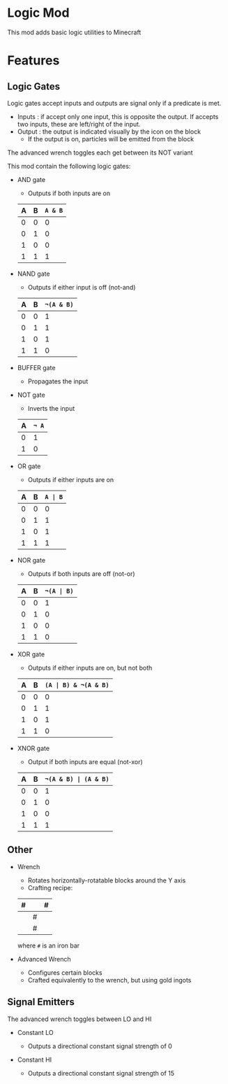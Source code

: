 # Logic Mod

This mod adds basic logic utilities to Minecraft

# Features

## Logic Gates

Logic gates accept inputs and outputs are signal only if a predicate is met.
- Inputs : if accept only one input, this is opposite the output. If accepts two inputs, these are left/right of the input.
- Output : the output is indicated visually by the icon on the block
  - If the output is on, particles will be emitted from the block

The advanced wrench toggles each get between its NOT variant

This mod contain the following logic gates:

- AND gate
   - Outputs if both inputs are on
   
    | A | B | `A & B` |
    |---|---|---------|
    | 0 | 0 | 0       |
    | 0 | 1 | 0       |
    | 1 | 0 | 0       |
    | 1 | 1 | 1       |

- NAND gate
  - Outputs if either input is off (not-and)

  | A | B | `¬(A & B)` |
  |---|---|----------|
  | 0 | 0 | 1        |
  | 0 | 1 | 1        |
  | 1 | 0 | 1        |
  | 1 | 1 | 0        |

- BUFFER gate
  - Propagates the input

- NOT gate
  - Inverts the input

  | A | `¬ A` |
  |---|-------|
  | 0 | 1     |
  | 1 | 0     |

- OR gate
  - Outputs if either inputs are on

  | A | B | `A \| B` |
  |---|---|----------|
  | 0 | 0 | 0        |
  | 0 | 1 | 1        |
  | 1 | 0 | 1        |
  | 1 | 1 | 1        |

- NOR gate
  - Outputs if both inputs are off (not-or)

  | A | B | `¬(A \| B)` |
  |---|---|-------------|
  | 0 | 0 | 1           |
  | 0 | 1 | 0           |
  | 1 | 0 | 0           |
  | 1 | 1 | 0           |

- XOR gate
  - Outputs if either inputs are on, but not both

  | A | B | `(A \| B) & ¬(A & B)` |
  |---|---|-----------------------|
  | 0 | 0 | 0                     |
  | 0 | 1 | 1                     |
  | 1 | 0 | 1                     |
  | 1 | 1 | 0                     |

- XNOR gate
  - Output if both inputs are equal (not-xor)

  | A | B | `¬(A & B) \| (A & B)` |
  |---|---|-------------|
  | 0 | 0 | 1           |
  | 0 | 1 | 0           |
  | 1 | 0 | 0           |
  | 1 | 1 | 1           |

## Other

- Wrench
  - Rotates horizontally-rotatable blocks around the Y axis
  - Crafting recipe:

  | # |  | # |
  | - | - | - |
  |  | # |  |
  |  | # |  |

  where `#` is an iron bar

- Advanced Wrench
  - Configures certain blocks
  - Crafted equivalently to the wrench, but using gold ingots
  
## Signal Emitters
The advanced wrench toggles between LO and HI

- Constant LO
  - Outputs a directional constant signal strength of 0

- Constant HI
  - Outputs a directional constant signal strength of 15